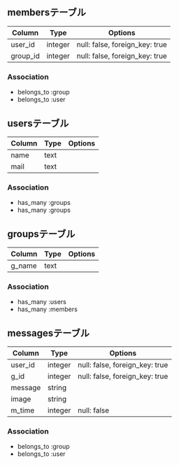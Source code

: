 ## membersテーブル

|Column|Type|Options|
|------|----|-------|
|user_id|integer|null: false, foreign_key: true|
|group_id|integer|null: false, foreign_key: true|

### Association
- belongs_to :group
- belongs_to :user

## usersテーブル

|Column|Type|Options|
|------|----|-------|
|name|text||
|mail|text||

### Association
- has_many :groups
- has_many :groups

## groupsテーブル

|Column|Type|Options|
|------|----|-------|
|g_name|text||

### Association
- has_many :users
- has_many :members

## messagesテーブル

|Column|Type|Options|
|------|----|-------|
|user_id|integer|null: false, foreign_key: true|
|g_id|integer|null: false, foreign_key: true|
|message|string|
|image|string|
|m_time|integer|null: false|

### Association
- belongs_to :group
- belongs_to :user
